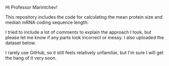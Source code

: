 Hi Professor Marintchev!

This repository includes the code for calculating the mean protein size and median mRNA coding sequence length.

I tried to include a lot of comments to explain the approach I took, but please let me know if any parts look incorrect or messy. I also uploaded the dataset below.

I rarely use GitHub, so it still feels relatively unfamiliar, but I'm sure I will get the hang of it very soon.

